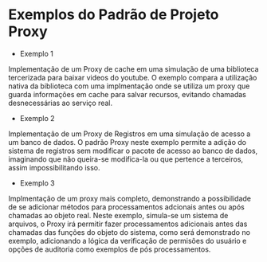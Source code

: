 # Exemplos do Padrão de Projeto Proxy

* Exemplo 1

Implementação de um Proxy de cache em uma simulação de uma biblioteca tercerizada para baixar videos do youtube. O exemplo compara a utilização nativa da biblioteca com uma implmentação onde se utiliza um proxy que guarda informações em cache para salvar recursos, evitando chamadas desnecessárias ao serviço real.

* Exemplo 2

Implementação de um Proxy de Registros em uma simulação de acesso a um banco de dados. O padrão Proxy neste exemplo permite a adição do sistema de registros sem modificar o pacote de acesso ao banco de dados, imaginando que não queira-se modifica-la ou que pertence a terceiros, assim impossibilitando isso.

* Exemplo 3

Implmentação de um proxy mais completo, demonstrando a possibilidade de se adicionar métodos para processamentos adcionais antes ou após chamadas ao objeto real. Neste exemplo, simula-se um sistema de arquivos, o Proxy irá permitir fazer processamentos adicionais antes das chamadas das funções do objeto do sistema, como será demonstrado no exemplo, adicionando a lógica da verificação de permisões do usuário e opções de auditoria como exemplos de pós processamentos.